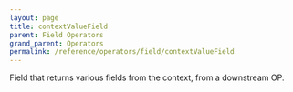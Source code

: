 ```yaml
---
layout: page
title: contextValueField
parent: Field Operators
grand_parent: Operators
permalink: /reference/operators/field/contextValueField
---
```


Field that returns various fields from the context, from a downstream OP.
